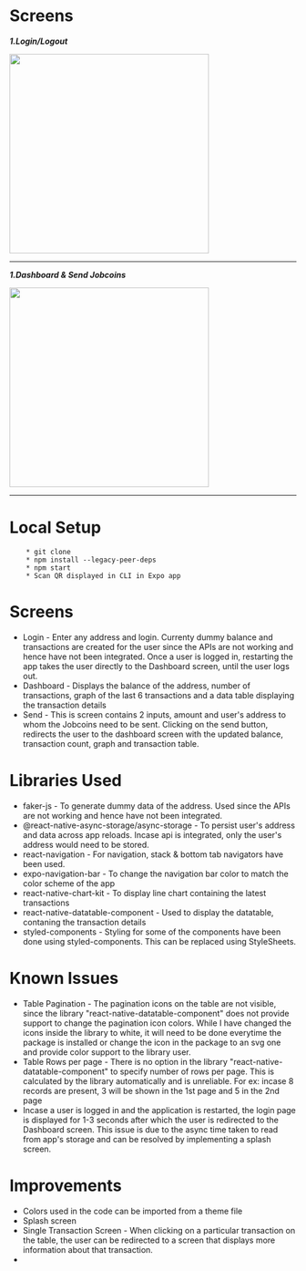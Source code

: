 # Screens

**_1.Login/Logout_**

<img src="https://user-images.githubusercontent.com/52071475/236421560-c178a69b-a0a0-4028-a10e-25c4776549a0.gif" height="350">

---

**_1.Dashboard & Send Jobcoins_**

<img src="https://user-images.githubusercontent.com/52071475/236424968-a879d438-170a-49e8-99d4-264ce4f2f6dc.gif" height="350">
   

---

# Local Setup

```
    * git clone
    * npm install --legacy-peer-deps
    * npm start
    * Scan QR displayed in CLI in Expo app
```

# Screens

-   Login - Enter any address and login. Currenty dummy balance and transactions are created for the user since the APIs are not working and hence have not been integrated. Once a user is logged in, restarting the app takes the user directly to the Dashboard screen, until the user logs out.
-   Dashboard - Displays the balance of the address, number of transactions, graph of the last 6 transactions and a data table displaying the transaction details
-   Send - This is screen contains 2 inputs, amount and user's address to whom the Jobcoins need to be sent. Clicking on the send button, redirects the user to the dashboard screen with the updated balance, transaction count, graph and transaction table.

# Libraries Used

-   faker-js - To generate dummy data of the address. Used since the APIs are not working and hence have not been integrated.
-   @react-native-async-storage/async-storage - To persist user's address and data across app reloads. Incase api is integrated, only the user's address would need to be stored.
-   react-navigation - For navigation, stack & bottom tab navigators have been used.
-   expo-navigation-bar - To change the navigation bar color to match the color scheme of the app
-   react-native-chart-kit - To display line chart containing the latest transactions
-   react-native-datatable-component - Used to display the datatable, contaning the transaction details
-   styled-components - Styling for some of the components have been done using styled-components. This can be replaced using StyleSheets.

# Known Issues

-   Table Pagination - The pagination icons on the table are not visible, since the library "react-native-datatable-component" does not provide support to change the pagination icon colors. While I have changed the icons inside the library to white, it will need to be done everytime the package is installed or change the icon in the package to an svg one and provide color support to the library user.
-   Table Rows per page - There is no option in the library "react-native-datatable-component" to specify number of rows per page. This is calculated by the library automatically and is unreliable. For ex: incase 8 records are present, 3 will be shown in the 1st page and 5 in the 2nd page
-   Incase a user is logged in and the application is restarted, the login page is displayed for 1-3 seconds after which the user is redirected to the Dashboard screen. This issue is due to the async time taken to read from app's storage and can be resolved by implementing a splash screen.

# Improvements

-   Colors used in the code can be imported from a theme file
-   Splash screen
-   Single Transaction Screen - When clicking on a particular transaction on the table, the user can be redirected to a screen that displays more information about that transaction.
-
